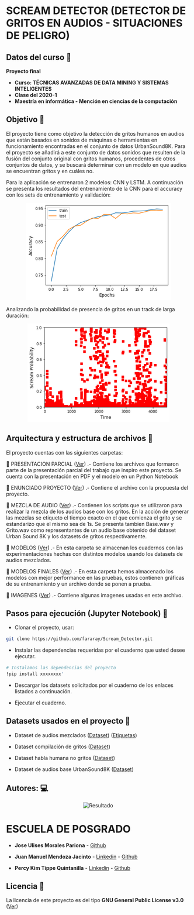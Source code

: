 # SCREAM  DETECTOR (DETECTOR DE GRITOS EN AUDIOS - SITUACIONES DE PELIGRO)

## Datos del curso 📘

 **Proyecto final**
* **Curso: TÉCNICAS AVANZADAS DE DATA MINING Y SISTEMAS INTELIGENTES**
* **Clase del 2020-1**
* **Maestría en informática - Mención en ciencias de la computación**

## Objetivo 🎯

El proyecto tiene como objetivo la detección de gritos humanos en audios que están basados en sonidos de máquinas o herramientas en funcionamiento encontradas en el conjunto de datos UrbanSound8K. Para el proyecto se añadirá a este conjunto de datos sonidos que resulten de la fusión del conjunto original con gritos humanos, procedentes de otros conjuntos de datos, y se buscará determinar con un modelo en que audios se encuentran gritos y en cuáles no.

Para la aplicación se entrenaron 2 modelos: CNN y LSTM. A continuación se presenta los resultados del entrenamiento de la CNN para el accuracy con los sets de entrenamiento y validación:

<p align="center"> 
    <img src='IMAGENES/training_cnn.png' alt="Resultado">
</p>

Analizando la probabilidad de presencia de gritos en un track de larga duración:
<p align="center"> 
    <img src='IMAGENES/spiderman.png' alt="Resultado2">
</p>

## Arquitectura y estructura de archivos 🏢

El proyecto cuentas con las siguientes carpetas:

📁 PRESENTACION PARCIAL ([Ver](/PRESENTACION%20PARCIAL)) .- Contiene los archivos que formaron parte de la presentación parcial del trabajo que inspiro este proyecto. Se cuenta con la presentación en PDF y el modelo en un Python Notebook

📁 ENUNCIADO PROYECTO ([Ver](/ENUNCIADO%20PROYECTO)) .- Contiene el archivo con la propuesta del proyecto.

📁 MEZCLA DE AUDIO ([Ver](/MEZCLA%20DE%20AUDIO)) .- Contienen los scripts que se utilizaron para realizar la mezcla de los audios base con los gritos. En la acción de generar las mezclas se etiqueto el tiempo exacto en el que comienza el grito y se estandarizo que el mismo sea de 1s. Se presenta tambien Base.wav y Grito.wav como representantes de un audio base obtenido del dataset Urban Sound 8K y los datasets de gritos respectivamente.

📁 MODELOS ([Ver](/MODELOS)) .- En esta carpeta se almacenan los cuadernos con las experimentaciones hechas con distintos modelos usando los datasets de audios mezclados. 

📁 MODELOS FINALES ([Ver](/MODELOS%20FINALES)) .- En esta carpeta hemos almacenado los modelos con mejor performance en las pruebas, estos contienen gráficas de su entrenamiento y un archivo donde se ponen a prueba.

📁 IMAGENES ([Ver](/IMAGENES)) .- Contiene algunas imagenes usadas en este archivo.

## Pasos para ejecución (Jupyter Notebook) 🐍 

- Clonar el proyecto, usar:
```sh
git clone https://github.com/fararay/Scream_Detector.git
```
- Instalar las dependencias requeridas por el cuaderno que usted desee ejecutar.
```sh
# Instalamos las dependencias del proyecto
!pip install xxxxxxxx'
```
- Descargar los datasets solicitados por el cuaderno de los enlaces listados a continuación.

- Ejecutar el cuaderno.

## Datasets usados en el proyecto 📑

- Dataset de audios mezclados ([Dataset](https://drive.google.com/file/d/10fvtPNQSeElk9dZmjfN97zG_BevoSP0h/view?usp=sharing)) ([Etiquetas](https://drive.google.com/file/d/12pkM6s9LmJf-sbcY3ap_o9VSMz-1esuc/view?usp=sharing))

- Dataset compilación de gritos ([Dataset](https://drive.google.com/file/d/12TLE5B_I8sVAYbrrZub9EHXTOZ6_8S71/view?usp=sharing)) 

- Dataset habla humana no gritos ([Dataset](https://drive.google.com/file/d/1s-JiZqbsYvBQOuEY6TxH03_7uJiXIvlY/view?usp=sharing)) 

- Dataset de audios base UrbanSound8K ([Dataset](https://zenodo.org/record/1203745/files/UrbanSound8K.tar.gz)) 

## Autores: 💻

<p align="center"> 
    <img src='https://dci.pucp.edu.pe/wp-content/uploads/2014/02/logo-negro-pucp.jpg' alt="Resultado">
    <h1>ESCUELA DE POSGRADO</h1>
</p>

* **Jose Ulises Morales Pariona** - [Github](https://github.com/ulises968)

* **Juan Manuel Mendoza Jacinto** - [Linkedin](https://pe.linkedin.com/in/juan-manuel-mendoza-jacinto-18515ab0) - [Github](https://github.com/fararay)

* **Percy Kim Tippe Quintanilla** - [Linkedin](https://www.linkedin.com/in/percy-tippe-1713048/?originalSubdomain=pe) - [Github](https://github.com/fararay)

## Licencia 📄

La licencia de este proyecto es del tipo **GNU General Public License v3.0** ([Ver](LICENSE.md))


